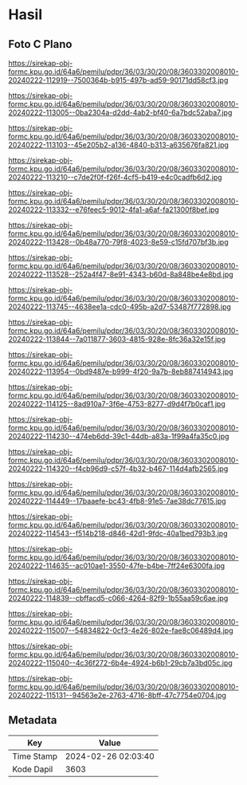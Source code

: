 # Hasil

## Foto C Plano

https://sirekap-obj-formc.kpu.go.id/64a6/pemilu/pdpr/36/03/30/20/08/3603302008010-20240222-112919--7500364b-b915-497b-ad59-90171dd58cf3.jpg

https://sirekap-obj-formc.kpu.go.id/64a6/pemilu/pdpr/36/03/30/20/08/3603302008010-20240222-113005--0ba2304a-d2dd-4ab2-bf40-6a7bdc52aba7.jpg

https://sirekap-obj-formc.kpu.go.id/64a6/pemilu/pdpr/36/03/30/20/08/3603302008010-20240222-113103--45e205b2-a136-4840-b313-a635676fa821.jpg

https://sirekap-obj-formc.kpu.go.id/64a6/pemilu/pdpr/36/03/30/20/08/3603302008010-20240222-113210--c7de2f0f-f26f-4cf5-b419-e4c0cadfb6d2.jpg

https://sirekap-obj-formc.kpu.go.id/64a6/pemilu/pdpr/36/03/30/20/08/3603302008010-20240222-113332--e76feec5-9012-4fa1-a6af-fa21300f8bef.jpg

https://sirekap-obj-formc.kpu.go.id/64a6/pemilu/pdpr/36/03/30/20/08/3603302008010-20240222-113428--0b48a770-79f8-4023-8e59-c15fd707bf3b.jpg

https://sirekap-obj-formc.kpu.go.id/64a6/pemilu/pdpr/36/03/30/20/08/3603302008010-20240222-113528--252a4f47-8e91-4343-b60d-8a848be4e8bd.jpg

https://sirekap-obj-formc.kpu.go.id/64a6/pemilu/pdpr/36/03/30/20/08/3603302008010-20240222-113745--4638ee1a-cdc0-495b-a2d7-53487f772898.jpg

https://sirekap-obj-formc.kpu.go.id/64a6/pemilu/pdpr/36/03/30/20/08/3603302008010-20240222-113844--7a011877-3603-4815-928e-8fc36a32e15f.jpg

https://sirekap-obj-formc.kpu.go.id/64a6/pemilu/pdpr/36/03/30/20/08/3603302008010-20240222-113954--0bd9487e-b999-4f20-9a7b-8eb887414943.jpg

https://sirekap-obj-formc.kpu.go.id/64a6/pemilu/pdpr/36/03/30/20/08/3603302008010-20240222-114125--8ad910a7-3f6e-4753-8277-d9d4f7b0caf1.jpg

https://sirekap-obj-formc.kpu.go.id/64a6/pemilu/pdpr/36/03/30/20/08/3603302008010-20240222-114230--474eb6dd-39c1-44db-a83a-1f99a4fa35c0.jpg

https://sirekap-obj-formc.kpu.go.id/64a6/pemilu/pdpr/36/03/30/20/08/3603302008010-20240222-114320--f4cb96d9-c57f-4b32-b467-114d4afb2565.jpg

https://sirekap-obj-formc.kpu.go.id/64a6/pemilu/pdpr/36/03/30/20/08/3603302008010-20240222-114449--17baaefe-bc43-4fb8-91e5-7ae38dc77615.jpg

https://sirekap-obj-formc.kpu.go.id/64a6/pemilu/pdpr/36/03/30/20/08/3603302008010-20240222-114543--f514b218-d846-42d1-9fdc-40a1bed793b3.jpg

https://sirekap-obj-formc.kpu.go.id/64a6/pemilu/pdpr/36/03/30/20/08/3603302008010-20240222-114635--ac010ae1-3550-47fe-b4be-7ff24e6300fa.jpg

https://sirekap-obj-formc.kpu.go.id/64a6/pemilu/pdpr/36/03/30/20/08/3603302008010-20240222-114839--cbffacd5-c066-4264-82f9-1b55aa59c6ae.jpg

https://sirekap-obj-formc.kpu.go.id/64a6/pemilu/pdpr/36/03/30/20/08/3603302008010-20240222-115007--54834822-0cf3-4e26-802e-fae8c06489d4.jpg

https://sirekap-obj-formc.kpu.go.id/64a6/pemilu/pdpr/36/03/30/20/08/3603302008010-20240222-115040--4c36f272-6b4e-4924-b6b1-29cb7a3bd05c.jpg

https://sirekap-obj-formc.kpu.go.id/64a6/pemilu/pdpr/36/03/30/20/08/3603302008010-20240222-115131--94563e2e-2763-4716-8bff-47c7754e0704.jpg


## Metadata

| Key        | Value               |
| ---------- | ------------------- |
| Time Stamp | 2024-02-26 02:03:40 |
| Kode Dapil | 3603                |



